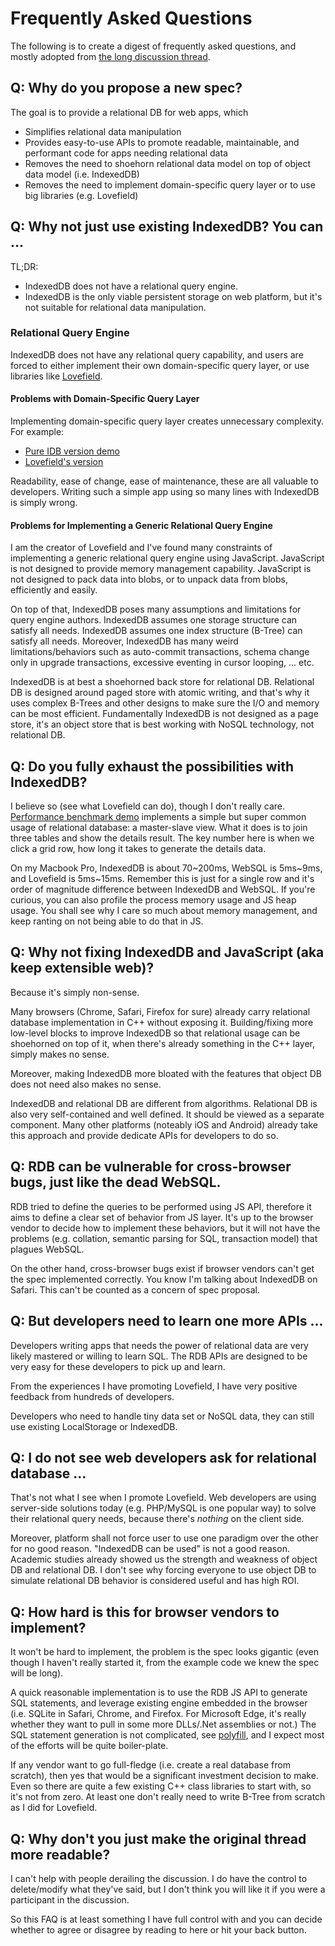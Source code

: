# Frequently Asked Questions

The following is to create a digest of frequently asked questions, and mostly
adopted from
[the long discussion thread](https://github.com/arthurhsu/rdb/issues/2).


## Q: Why do you propose a new spec?

The goal is to provide a relational DB for web apps, which
* Simplifies relational data manipulation
* Provides easy-to-use APIs to promote readable, maintainable, and performant
  code for apps needing relational data
* Removes the need to shoehorn relational data model on top of object data model
  (i.e. IndexedDB)
* Removes the need to implement domain-specific query layer or to use big
  libraries (e.g. Lovefield)


## Q: Why not just use existing IndexedDB? You can ...

TL;DR:

* IndexedDB does not have a relational query engine.
* IndexedDB is the only viable persistent storage on web platform, but it's not
  suitable for relational data manipulation.

### Relational Query Engine

IndexedDB does not have any relational query capability, and users are forced to
either implement their own domain-specific query layer, or use libraries like
[Lovefield](https://github.com/google/lovefield).

#### Problems with Domain-Specific Query Layer

Implementing domain-specific query layer creates unnecessary complexity. For
example:

* [Pure IDB version demo](https://github.com/google/lovefield/blob/master/demos/moviedb/demo-pureidb.js)
* [Lovefield's version](https://github.com/google/lovefield/blob/master/demos/moviedb/demo-jquery.js)

Readability, ease of change, ease of maintenance, these are all valuable to
developers. Writing such a simple app using so many lines with IndexedDB is
simply wrong.

#### Problems for Implementing a Generic Relational Query Engine

I am the creator of Lovefield and I've found many constraints of implementing
a generic relational query engine using JavaScript. JavaScript is not designed
to provide memory management capability. JavaScript is not designed to pack
data into blobs, or to unpack data from blobs, efficiently and easily.

On top of that, IndexedDB poses many assumptions and limitations for query
engine authors. IndexedDB assumes one storage structure can satisfy all needs.
IndexedDB assumes one index structure (B-Tree) can satisfy all needs. Moreover,
IndexedDB has many weird limitations/behaviors such as auto-commit transactions,
schema change only in upgrade transactions, excessive eventing in cursor
looping, ... etc.

IndexedDB is at best a shoehorned back store for relational DB. Relational DB
is designed around paged store with atomic writing, and that's why it uses
complex B-Trees and other designs to make sure the I/O and memory can be most
efficient. Fundamentally IndexedDB is not designed as a page store, it's an
object store that is best working with NoSQL technology, not relational DB.


## Q: Do you fully exhaust the possibilities with IndexedDB?

I believe so (see what Lovefield can do), though I don't really care.
[Performance benchmark demo](http://arthurhsu.github.io/rdb/demo/demo.html)
implements a simple but super common usage of relational database:
a master-slave view. What it does is to join three tables and show the details
result. The key number here is when we click a grid row, how long it takes to
generate the details data.

On my Macbook Pro, IndexedDB is about 70~200ms, WebSQL is 5ms~9ms, and
Lovefield is 5ms~15ms. Remember this is just for a single row and it's order of
magnitude difference between IndexedDB and WebSQL. If you're curious, you can
also profile the process memory usage and JS heap usage. You shall see why I
care so much about memory management, and keep ranting on not being able to do
that in JS.


## Q: Why not fixing IndexedDB and JavaScript (aka keep extensible web)?

Because it's simply non-sense.

Many browsers (Chrome, Safari, Firefox for sure) already carry relational
database implementation in C++ without exposing it. Building/fixing more
low-level blocks to improve IndexedDB so that relational usage can be
shoehorned on top of it, when there's already something in the C++ layer,
simply makes no sense.

Moreover, making IndexedDB more bloated with the features that object DB
does not need also makes no sense.

IndexedDB and relational DB are different from algorithms. Relational DB is also
very self-contained and well defined. It should be viewed as a separate
component. Many other platforms (noteably iOS and Android) already take this
approach and provide dedicate APIs for developers to do so.


## Q: RDB can be vulnerable for cross-browser bugs, just like the dead WebSQL.

RDB tried to define the queries to be performed using JS API, therefore it aims
to define a clear set of behavior from JS layer. It's up to the browser vendor
to decide how to implement these behaviors, but it will not have the problems
(e.g. collation, semantic parsing for SQL, transaction model) that plagues
WebSQL.

On the other hand, cross-browser bugs exist if browser vendors can't get the
spec implemented correctly. You know I'm talking about IndexedDB on Safari.
This can't be counted as a concern of spec proposal.


## Q: But developers need to learn one more APIs ...

Developers writing apps that needs the power of relational data are very likely
mastered or willing to learn SQL. The RDB APIs are designed to be very easy for
these developers to pick up and learn.

From the experiences I have promoting Lovefield, I have very positive feedback
from hundreds of developers.

Developers who need to handle tiny data set or NoSQL data, they can still use
existing LocalStorage or IndexedDB.


## Q: I do not see web developers ask for relational database ...

That's not what I see when I promote Lovefield. Web developers are using
server-side solutions today (e.g. PHP/MySQL is one popular way) to solve their
relational query needs, because there's *nothing* on the client side.

Moreover, platform shall not force user to use one paradigm over the other for
no good reason. "IndexedDB can be used" is not a good reason. Academic studies
already showed us the strength and weakness of object DB and relational DB.
I don't see why forcing everyone to use object DB to simulate relational DB
behavior is considered useful and has high ROI.


## Q: How hard is this for browser vendors to implement?

It won't be hard to implement, the problem is the spec looks gigantic (even
though I haven't really started it, from the example code we knew the spec will
be long).

A quick reasonable implementation is to use the RDB JS API to generate SQL
statements, and leverage existing engine embedded in the browser (i.e. SQLite
in Safari, Chrome, and Firefox. For Microsoft Edge, it's really whether they
want to pull in some more DLLs/.Net assemblies or not.) The SQL statement
generation is not complicated, see [polyfill](
https://github.com/google/lovefield/blob/master/lib/query/to_sql.js), and I
expect most of the efforts will be quite boiler-plate.

If any vendor want to go full-fledge (i.e. create a real database from scratch),
then yes that would be a significant investment decision to make. Even so there
are quite a few existing C++ class libraries to start with, so it's not from
zero. At least one don't really need to write B-Tree from scratch as I did for
Lovefield.


## Q: Why don't you just make the original thread more readable?

I can't help with people derailing the discussion. I do have the control to
delete/modify what they've said, but I don't think you will like it if you
were a participant in the discussion.

So this FAQ is at least something I have full control with and you can decide
whether to agree or disagree by reading to here or hit your back button.
